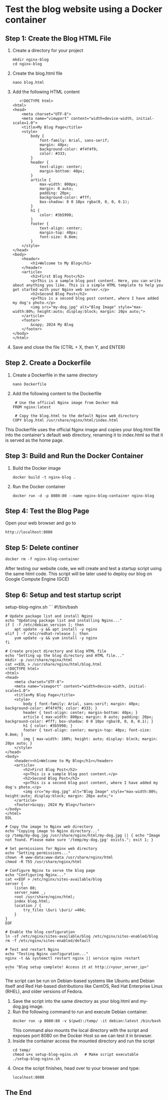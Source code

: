 # Test the blog website using a Docker container

## Step 1: Create the Blog HTML File

1. Create a directory for your project
   ```
   mkdir nginx-blog
   cd nginx-blog
   ```
2. Create the blog.html file
   ```
   nano blog.html
   ```
3. Add the following HTML content
   ```
      <!DOCTYPE html>
   <html>
   <head>
       <meta charset="UTF-8">
       <meta name="viewport" content="width=device-width, initial-scale=1.0">
       <title>My Blog Page</title>
       <style>
           body {
               font-family: Arial, sans-serif;
               margin: 40px;
               background-color: #f4f4f9;
               color: #333;
           }
           header {
               text-align: center;
               margin-bottom: 40px;
           }
           article {
               max-width: 800px;
               margin: 0 auto;
               padding: 20px;
               background-color: #fff;
               box-shadow: 0 0 10px rgba(0, 0, 0, 0.1);
           }
           h1 {
               color: #3b5998;
           }
           footer {
               text-align: center;
               margin-top: 40px;
               font-size: 0.8em;
           }
       </style>
   </head>
   <body>
       <header>
           <h1>Welcome to My Blog</h1>
       </header>
       <article>
           <h2>First Blog Post</h2>
           <p>This is a sample blog post content. Here, you can write about anything you like. This is a simple HTML template to help you get started with your Nginx web server.</p>
           <h2>Second Blog Post</h2>
           <p>This is a second blog post content, where I have added my dog's photo.</p>
           <img src="my-dog.jpg" alt="Blog Image" style="max-width:80%; height:auto; display:block; margin: 20px auto;">
       </article>
       <footer>
           &copy; 2024 My Blog
       </footer>
   </body>
   </html>       
   ```
4. Save and close the file (CTRL + X, then Y, and ENTER)

## Step 2. Create a Dockerfile
1. Create a Dockerfile in the same directory
   ```
   nano Dockerfile
   ```
2. Add the following content to the Dockerfile
   ```
    # Use the official Nginx image from Docker Hub
   FROM nginx:latest

    # Copy the blog.html to the default Nginx web directory
   COPY blog.html /usr/share/nginx/html/index.html
   ```
This Dockerfile uses the official Nginx image and copies your blog.html file into the container's default web directory, renaming it to index.html so that it is served as the home page.

## Step 3: Build and Run the Docker Container

1. Build the Docker image
   ```
   docker build -t nginx-blog .
   ```
2. Run the Docker container
   ```
   docker run -d -p 8080:80 --name nginx-blog-container nginx-blog
   ```

## Step 4: Test the Blog Page

  Open your web browser and go to
   ```
   http://localhost:8080
   ```

## Step 5: Delete continer
   ```
   docker rm -f nginx-blog-container
   ```

After testing our website code, we will create and test a startup script using the same html code. This script will be later used to deploy our blog on Google Compute Engine (GCE)
## Step 6: Setup and test startup script
setup-blog-nginx.sh
    ```
    #!/bin/bash

    # Update package list and install Nginx
    echo "Updating package list and installing Nginx..."
    if [ -f /etc/debian_version ]; then
        apt update -y && apt install -y nginx
    elif [ -f /etc/redhat-release ]; then
        yum update -y && yum install -y nginx
    fi

    # Create project directory and blog HTML file
    echo "Setting up the blog directory and HTML file..."
    mkdir -p /usr/share/nginx/html
    cat <<EOL > /usr/share/nginx/html/blog.html
    <!DOCTYPE html>
    <html>
    <head>
        <meta charset="UTF-8">
        <meta name="viewport" content="width=device-width, initial-scale=1.0">
        <title>My Blog Page</title>
        <style>
            body { font-family: Arial, sans-serif; margin: 40px; background-color: #f4f4f9; color: #333; }
            header { text-align: center; margin-bottom: 40px; }
            article { max-width: 800px; margin: 0 auto; padding: 20px; background-color: #fff; box-shadow: 0 0 10px rgba(0, 0, 0, 0.1); }
            h1 { color: #3b5998; }
            footer { text-align: center; margin-top: 40px; font-size: 0.8em; }
            img { max-width: 100%; height: auto; display: block; margin: 20px auto; }
        </style>
    </head>
    <body>
        <header><h1>Welcome to My Blog</h1></header>
        <article>
            <h2>First Blog Post</h2>
            <p>This is a sample blog post content.</p>
            <h2>Second Blog Post</h2>
            <p>This is a second blog post content, where I have added my dog's photo.</p>
            <img src="my-dog.jpg" alt="Blog Image" style="max-width:80%; height:auto; display:block; margin: 20px auto;">
        </article>
        <footer>&copy; 2024 My Blog</footer>
    </body>
    </html>
    EOL

    # Copy the image to Nginx web directory
    echo "Copying image to Nginx directory..."
    cp /temp/my-dog.jpg /usr/share/nginx/html/my-dog.jpg || { echo "Image not found. Please make sure '/temp/my-dog.jpg' exists."; exit 1; }

    # Set permissions for Nginx web directory
    echo "Setting permissions..."
    chown -R www-data:www-data /usr/share/nginx/html
    chmod -R 755 /usr/share/nginx/html

    # Configure Nginx to serve the blog page
    echo "Configuring Nginx..."
    cat <<EOF > /etc/nginx/sites-available/blog
    server {
        listen 80;
        server_name _;
        root /usr/share/nginx/html;
        index blog.html;
        location / {
            try_files \$uri \$uri/ =404;
        }
    }
    EOF

    # Enable the blog configuration
    ln -sf /etc/nginx/sites-available/blog /etc/nginx/sites-enabled/blog
    rm -f /etc/nginx/sites-enabled/default

    # Test and restart Nginx
    echo "Testing Nginx configuration..."
    nginx -t && systemctl restart nginx || service nginx restart

    echo "Blog setup complete! Access it at http://<your_server_ip>"
    ```
The script can be run on Debian-based systems like Ubuntu and Debian itself and Red Hat-based distributions like CentOS, Red Hat Enterprise Linux (RHEL), and older versions of Fedora.
1. Save the script into the same directory as your blog.html and my-dog.jpg image.
2. Run the following command to run and execute Debian container. 
    ```
    docker run -p 8080:80 -v $(pwd):/temp/ -it debian:latest /bin/bash
    ```
    This command also mounts the local directory with the script and exposes port 8080 on the Docker Host so we can test it in browser.
3. Inside the container access the mounted directory and run the script
    ```
    cd temp/
    chmod u+x setup-blog-nginx.sh   # Make script executable
    ./setup-blog-nginx.sh
    ```
4. Once the script finishes, head over to your browser and type: 
    ```
    localhost:8080
    ```

## The End


